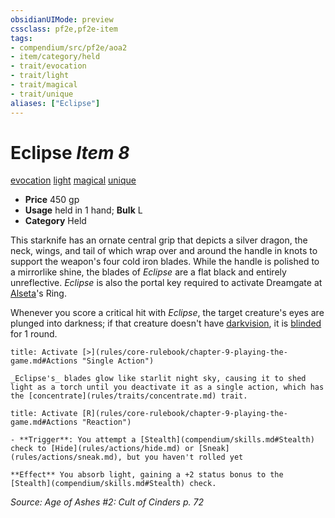 ```yaml
---
obsidianUIMode: preview
cssclass: pf2e,pf2e-item
tags:
- compendium/src/pf2e/aoa2
- item/category/held
- trait/evocation
- trait/light
- trait/magical
- trait/unique
aliases: ["Eclipse"]
---
```

# Eclipse *Item 8*  
[evocation](rules/traits/evocation.md)  [light](rules/traits/light.md)  [magical](rules/traits/magical.md)  [unique](rules/traits/unique.md)  

- **Price** 450 gp
- **Usage** held in 1 hand; **Bulk** L
- **Category** Held

This starknife has an ornate central grip that depicts a silver dragon, the neck, wings, and tail of which wrap over and around the handle in knots to support the weapon's four cold iron blades. While the handle is polished to a mirrorlike shine, the blades of _Eclipse_ are a flat black and entirely unreflective. _Eclipse_ is also the portal key required to activate Dreamgate at [Alseta](compendium/setting/deities/alseta-logm.md)'s Ring.

Whenever you score a critical hit with _Eclipse_, the target creature's eyes are plunged into darkness; if that creature doesn't have [darkvision](rules/abilities/darkvision.md), it is [blinded](rules/conditions.md#Blinded) for 1 round.

```ad-embed-ability
title: Activate [>](rules/core-rulebook/chapter-9-playing-the-game.md#Actions "Single Action")

_Eclipse's_ blades glow like starlit night sky, causing it to shed light as a torch until you deactivate it as a single action, which has the [concentrate](rules/traits/concentrate.md) trait.
```

```ad-embed-ability
title: Activate [R](rules/core-rulebook/chapter-9-playing-the-game.md#Actions "Reaction")

- **Trigger**: You attempt a [Stealth](compendium/skills.md#Stealth) check to [Hide](rules/actions/hide.md) or [Sneak](rules/actions/sneak.md), but you haven't rolled yet

**Effect** You absorb light, gaining a +2 status bonus to the [Stealth](compendium/skills.md#Stealth) check.
```

*Source: Age of Ashes #2: Cult of Cinders p. 72*